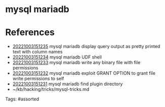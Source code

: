 # mysql mariadb

# References
- [20221003151235](/zet/20221003151235/) mysql mariadb display query output as pretty printed text with column names
- [20221003151234](/zet/20221003151234/) mysql mariadb UDF shell
- [20221003151233](/zet/20221003151233/) mysql mariadb write any binary file with file permissions
- [20221003151232](/zet/20221003151232/) mysql mariadb exploit GRANT OPTION to grant file write permissions to self
- [20221003151231](/zet/20221003151231/) mysql mariadb find plugin directory
- ~/kb/hacking/tricks/mysql-tricks.md

Tags:
    #assorted

